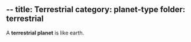 --
title: Terrestrial
category: planet-type
folder: terrestrial
---

A **terrestrial planet** is like earth.